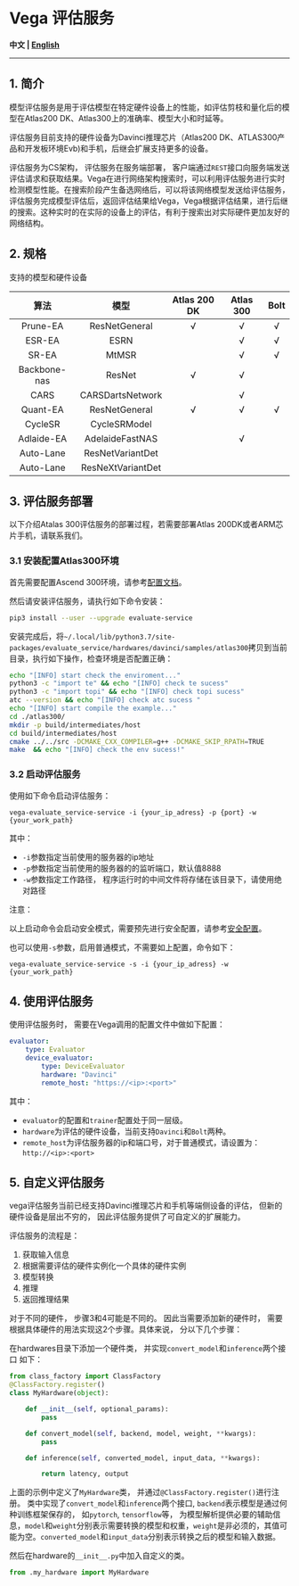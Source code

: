 # Vega 评估服务

**中文 | [English](./README.md)**

---

## 1. 简介

模型评估服务是用于评估模型在特定硬件设备上的性能，如评估剪枝和量化后的模型在Atlas200 DK、Atlas300上的准确率、模型大小和时延等。

评估服务目前支持的硬件设备为Davinci推理芯片（Atlas200 DK、ATLAS300产品和开发板环境Evb)和手机，后继会扩展支持更多的设备。

评估服务为CS架构， 评估服务在服务端部署， 客户端通过`REST`接口向服务端发送评估请求和获取结果。Vega在进行网络架构搜索时，可以利用评估服务进行实时检测模型性能。在搜索阶段产生备选网络后，可以将该网络模型发送给评估服务，评估服务完成模型评估后，返回评估结果给Vega，Vega根据评估结果，进行后继的搜索。这种实时的在实际的设备上的评估，有利于搜索出对实际硬件更加友好的网络结构。

## 2. 规格

支持的模型和硬件设备

| 算法 | 模型 | Atlas 200 DK |Atlas 300 | Bolt |
| :--: | :--: | :--: | :--: | :--: |
| Prune-EA | ResNetGeneral | √ | √ | √|
| ESR-EA | ESRN | | √ | √ |
| SR-EA | MtMSR | | √ | √ |
| Backbone-nas | ResNet | √ | √ | |
| CARS | CARSDartsNetwork | | √ | |
| Quant-EA | ResNetGeneral | √ | √ | √ |
| CycleSR | CycleSRModel | | | |
| Adlaide-EA | AdelaideFastNAS | | √ | |
| Auto-Lane | ResNetVariantDet | | |
| Auto-Lane | ResNeXtVariantDet | | |

## 3. 评估服务部署

以下介绍Atalas 300评估服务的部署过程，若需要部署Atlas 200DK或者ARM芯片手机，请联系我们。

### 3.1 安装配置Atlas300环境

首先需要配置Ascend 300环境，请参考[配置文档](./ascend_310.md)。

然后请安装评估服务，请执行如下命令安装：

```bash
pip3 install --user --upgrade evaluate-service
```

安装完成后，将`~/.local/lib/python3.7/site-packages/evaluate_service/hardwares/davinci/samples/atlas300`拷贝到当前目录，执行如下操作，检查环境是否配置正确：

```bash
echo "[INFO] start check the enviroment..."
python3 -c "import te" && echo "[INFO] check te sucess"
python3 -c "import topi" && echo "[INFO] check topi sucess"
atc --version && echo "[INFO] check atc sucess "
echo "[INFO] start compile the example..."
cd ./atlas300/
mkdir -p build/intermediates/host
cd build/intermediates/host
cmake ../../src -DCMAKE_CXX_COMPILER=g++ -DCMAKE_SKIP_RPATH=TRUE
make  && echo "[INFO] check the env sucess!"
```

### 3.2 启动评估服务

使用如下命令启动评估服务：

```shell
vega-evaluate_service-service -i {your_ip_adress} -p {port} -w {your_work_path}
```

其中：

- `-i`参数指定当前使用的服务器的ip地址
- `-p`参数指定当前使用的服务器的的监听端口，默认值8888
- `-w`参数指定工作路径， 程序运行时的中间文件将存储在该目录下，请使用绝对路径

注意：

以上启动命令会启动安全模式，需要预先进行安全配置，请参考[安全配置](https://github.com/huawei-noah/vega/tree/master/docs/cn/user/security_configure.md)。

也可以使用`-s`参数，启用普通模式，不需要如上配置，命令如下：

```shell
vega-evaluate_service-service -s -i {your_ip_adress} -w {your_work_path}
```

## 4. 使用评估服务

使用评估服务时， 需要在Vega调用的配置文件中做如下配置：

```yaml
evaluator:
    type: Evaluator
    device_evaluator:
        type: DeviceEvaluator
        hardware: "Davinci"
        remote_host: "https://<ip>:<port>"
```

其中：

- `evaluator`的配置和`trainer`配置处于同一层级。
- `hardware`为评估的硬件设备，当前支持`Davinci`和`Bolt`两种。
- `remote_host`为评估服务器的ip和端口号，对于普通模式，请设置为：`http://<ip>:<port>`

## 5. 自定义评估服务

vega评估服务当前已经支持Davinci推理芯片和手机等端侧设备的评估， 但新的硬件设备是层出不穷的， 因此评估服务提供了可自定义的扩展能力。

评估服务的流程是：

1. 获取输入信息
2. 根据需要评估的硬件实例化一个具体的硬件实例
3. 模型转换
4. 推理
5. 返回推理结果

对于不同的硬件， 步骤3和4可能是不同的。 因此当需要添加新的硬件时， 需要根据具体硬件的用法实现这2个步骤。具体来说， 分以下几个步骤：

在hardwares目录下添加一个硬件类， 并实现`convert_model`和`inference`两个接口 如下：

```python
from class_factory import ClassFactory
@ClassFactory.register()
class MyHardware(object):

    def __init__(self, optional_params):
        pass

    def convert_model(self, backend, model, weight, **kwargs):
        pass

    def inference(self, converted_model, input_data, **kwargs):

        return latency, output
```

上面的示例中定义了`MyHardware`类， 并通过`@ClassFactory.register()`进行注册。 类中实现了`convert_model`和`inference`两个接口, `backend`表示模型是通过何种训练框架保存的， 如`pytorch`, `tensorflow`等， 为模型解析提供必要的辅助信息，`model`和`weight`分别表示需要转换的模型和权重，`weight`是非必须的，其值可能为空。`converted_model`和`input_data`分别表示转换之后的模型和输入数据。

然后在hardware的`__init__.py`中加入自定义的类。

```python
from .my_hardware import MyHardware
```

